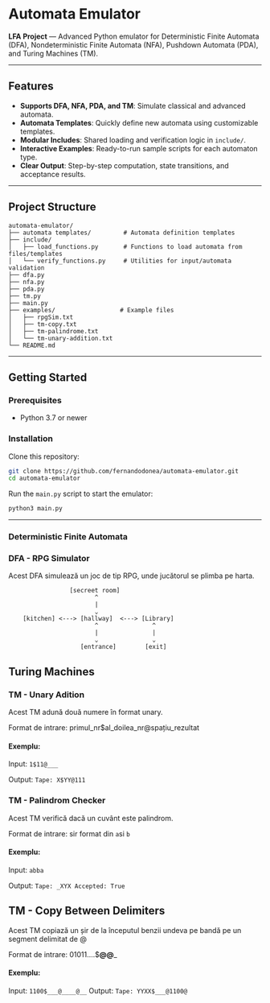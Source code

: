 # Automata Emulator

**LFA Project** — Advanced Python emulator for 
Deterministic Finite Automata (DFA), Nondeterministic Finite Automata (NFA), Pushdown Automata (PDA), and Turing Machines (TM).

---

## Features

- **Supports DFA, NFA, PDA, and TM**: Simulate classical and advanced automata.
- **Automata Templates**: Quickly define new automata using customizable templates.
- **Modular Includes**: Shared loading and verification logic in `include/`.
- **Interactive Examples**: Ready-to-run sample scripts for each automaton type.
- **Clear Output**: Step-by-step computation, state transitions, and acceptance results.

---

## Project Structure

```
automata-emulator/
├── automata templates/         # Automata definition templates
├── include/
│   ├── load_functions.py       # Functions to load automata from files/templates
│   └── verify_functions.py     # Utilities for input/automata validation
├── dfa.py                     
├── nfa.py                     
├── pda.py                     
├── tm.py                      
├── main.py                    
├── examples/                  # Example files
│   ├── rpgSim.txt
│   ├── tm-copy.txt
│   ├── tm-palindrome.txt
│   └── tm-unary-addition.txt
└── README.md
```


---

## Getting Started

### Prerequisites

- Python 3.7 or newer

### Installation

Clone this repository:
```bash
git clone https://github.com/fernandodonea/automata-emulator.git
cd automata-emulator
```
Run the `main.py` script to start the emulator:
```bash
python3 main.py
```
---

### Deterministic Finite Automata 
### DFA - RPG Simulator
Acest DFA simulează un joc de tip RPG, unde jucătorul se plimba pe harta.

```
                 [secreet room]
                        ^
                        |
                        ⌄
    [kitchen] <---> [hallway]  <---> [Library]
                        ^               ^
                        |               |
                        ⌄               ⌄
                    [entrance]        [exit]

```

## Turing Machines

### TM - Unary Adition
Acest TM adună două numere în format unary.

Format de intrare:
primul_nr$al_doilea_nr@spațiu_rezultat

#### Exemplu:
Input:
    ```
    1$11@___
    ```

Output:
    ```
    Tape: X$YY@111
    ```
### TM - Palindrom Checker
Acest TM verifică dacă un cuvânt este palindrom.

Format de intrare:
sir format din `a`si `b`

#### Exemplu:
Input:
    ```
    abba
    ```

Output:
    ```
    Tape: _XYX
    Accepted: True
    ```


## TM - Copy Between Delimiters

Acest TM copiază un șir de la începutul benzii undeva pe bandă pe un segment delimitat de @

Format de intrare:
01011….$____@______@___

#### Exemplu:
Input:
    ```
    1100$___@____@__
    ```
Output:
    ```
    Tape: YYXX$___@1100@
    ```




